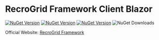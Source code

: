 # RecroGrid Framework Client Blazor

[![NuGet Version](https://img.shields.io/nuget/v/Recrovit.RecroGridFramework.Client.Blazor.svg?label=RGF.Client.Blazor)](https://www.nuget.org/packages/Recrovit.RecroGridFramework.Client.Blazor/) [![NuGet Version](https://img.shields.io/nuget/v/Recrovit.RecroGridFramework.Core.svg?label=RGF.Core)](https://www.nuget.org/packages/Recrovit.RecroGridFramework.Core/) [![NuGet Version](https://img.shields.io/nuget/v/RecroGrid.svg?label=RecroGrid)](https://www.nuget.org/packages/RecroGrid/) ![NuGet Downloads](https://img.shields.io/nuget/dt/RecroGrid)

Official Website: [RecroGrid Framework](https://RecroGrid.com)